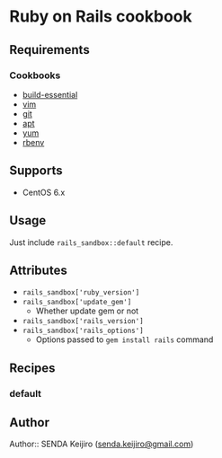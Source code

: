 Ruby on Rails cookbook
======================

Requirements
------------
### Cookbooks
- [build-essential](https://github.com/opscode-cookbooks/build-essential)
- [vim](https://github.com/opscode-cookbooks/vim)
- [git](https://github.com/opscode-cookbooks/git)
- [apt](https://github.com/opscode-cookbooks/apt)
- [yum](https://github.com/opscode-cookbooks/yum)
- [rbenv](https://github.com/RiotGames/rbenv-cookbook)


Supports
--------
- CentOS 6.x


Usage
-----
Just include `rails_sandbox::default` recipe.


Attributes
----------
- `rails_sandbox['ruby_version']`
- `rails_sandbox['update_gem']`
  - Whether update gem or not
- `rails_sandbox['rails_version']`
- `rails_sandbox['rails_options']`
  - Options passed to `gem install rails` command


Recipes
--------
### default


Author
------
Author:: SENDA Keijiro (senda.keijiro@gmail.com)
